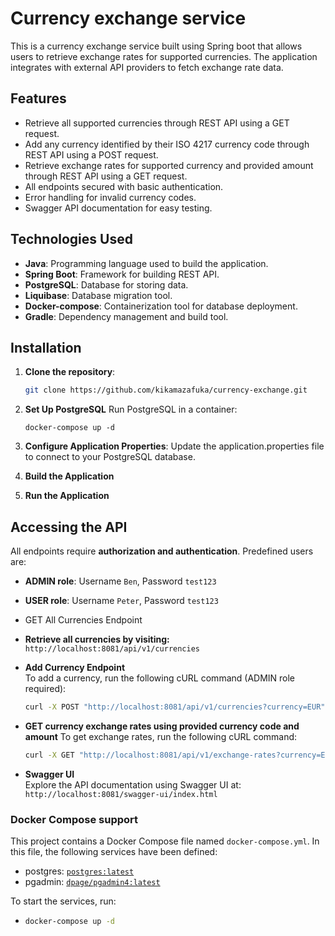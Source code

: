 # Currency exchange service

This is a currency exchange service built using Spring boot
that allows users to retrieve exchange rates for supported currencies.
The application integrates with external API providers to fetch exchange rate data.

## Features

- Retrieve all supported currencies through REST API using a GET request.
- Add any currency identified by their ISO 4217 currency code
  through REST API using a POST request.
- Retrieve exchange rates for supported currency and provided amount
  through REST API using a GET request.
- All endpoints secured with basic authentication.
- Error handling for invalid currency codes.
- Swagger API documentation for easy testing.

## Technologies Used

- **Java**: Programming language used to build the application.
- **Spring Boot**: Framework for building REST API.
- **PostgreSQL**: Database for storing data.
- **Liquibase**: Database migration tool.
- **Docker-compose**: Containerization tool for database deployment.
- **Gradle**: Dependency management and build tool.

## Installation

1. **Clone the repository**:
   ```bash
   git clone https://github.com/kikamazafuka/currency-exchange.git

2. **Set Up PostgreSQL**
Run PostgreSQL in a container:

    `docker-compose up -d`

3. **Configure Application Properties**:
   Update the application.properties file to connect to your PostgreSQL database.

4. **Build the Application**

5. **Run the Application**

## Accessing the API

All endpoints require **authorization and authentication**. Predefined users are:

- **ADMIN role**: Username `Ben`, Password `test123`
- **USER role**: Username `Peter`, Password `test123`

- GET All Currencies Endpoint

- **Retrieve all currencies by visiting:**  
  `http://localhost:8081/api/v1/currencies`

- **Add Currency Endpoint**  
  To add a currency, run the following cURL command (ADMIN role required):
  ```bash
  curl -X POST "http://localhost:8081/api/v1/currencies?currency=EUR" -u Ben:test123
  ```
- **GET currency exchange rates using provided currency code and amount**
  To get exchange rates, run the following cURL command:
  ```bash
  curl -X GET "http://localhost:8081/api/v1/exchange-rates?currency=EUR&amount=1.0" -u Peter:test123
  ```

- **Swagger UI**  
  Explore the API documentation using Swagger UI at:  
  `http://localhost:8081/swagger-ui/index.html`

### Docker Compose support

This project contains a Docker Compose file named `docker-compose.yml`.
In this file, the following services have been defined:

* postgres: [`postgres:latest`](https://hub.docker.com/_/postgres)
* pgadmin: [`dpage/pgadmin4:latest`](https://hub.docker.com/r/dpage/pgadmin4/)

To start the services, run:
- ```bash
  docker-compose up -d
